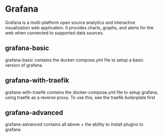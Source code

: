 # Grafana
Grafana is a multi-platform open source analytics and interactive visualization web application. It provides charts, graphs, and alerts for the web when connected to supported data sources.

## grafana-basic
grafana-basic contains the docker-compose.yml file to setup a basic version of grafana. 

## grafana-with-traefik
grafana-with-traefik contains the docker-compose.yml file to setup grafana, using traefik as a reverse proxy. To use this, see the traefik boilerplate first

## grafana-advanced
grafana-advanced contains all above + the ability to install plugins to grafana